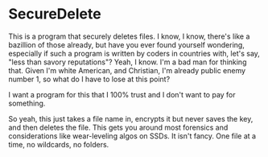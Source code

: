 # SecureDelete
This is a program that securely deletes files.  I know, I know, there's like a bazillion of those already, but
have you ever found yourself wondering, especially if such a program is written by coders in countries with,
let's say, "less than savory reputations"?  Yeah, I know.  I'm a bad man for thinking that.  Given I'm white
American, and Christian, I'm already public enemy number 1, so what do I have to lose at this point?

I want a program for this that I 100% trust and I don't want to pay for something.

So yeah, this just takes a file name in, encrypts it but never saves the key, and then deletes the file.  This
gets you around most forensics and considerations like wear-leveling algos on SSDs.  It isn't fancy.  One file
at a time, no wildcards, no folders.

